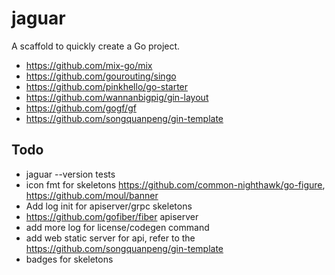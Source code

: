 # jaguar

A scaffold to quickly create a Go project.

- https://github.com/mix-go/mix
- https://github.com/gourouting/singo
- https://github.com/pinkhello/go-starter
- https://github.com/wannanbigpig/gin-layout
- https://github.com/gogf/gf
- https://github.com/songquanpeng/gin-template

## Todo

- jaguar --version tests
- icon fmt for skeletons https://github.com/common-nighthawk/go-figure, https://github.com/moul/banner
- Add log init for apiserver/grpc skeletons
- https://github.com/gofiber/fiber apiserver
- add more log for license/codegen command
- add web static server for api, refer to the https://github.com/songquanpeng/gin-template
- badges for skeletons